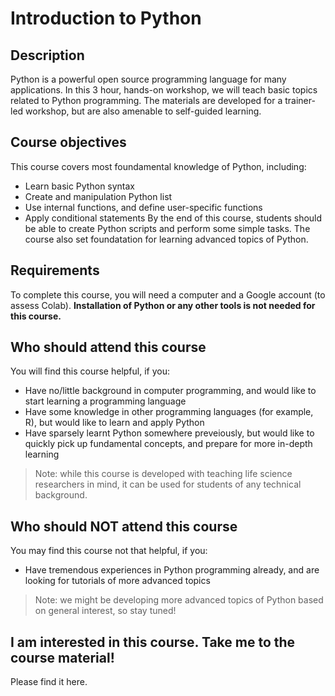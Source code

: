 # Introduction to Python

## Description
Python is a powerful open source programming language for many applications. In this 3 hour, hands-on workshop, we will teach basic topics related to Python programming. The materials are developed for a trainer-led workshop, but are also amenable to self-guided learning.

## Course objectives
This course covers most foundamental knowledge of Python, including:
- Learn basic Python syntax
- Create and manipulation Python list
- Use internal functions, and define user-specific functions
- Apply conditional statements
By the end of this course, students should be able to create Python scripts and perform some simple tasks. The course also set foundatation for learning advanced topics of Python.

## Requirements
To complete this course, you will need a computer and a Google account (to assess Colab). **Installation of Python or any other tools is not needed for this course.**

## Who should attend this course
You will find this course helpful, if you:
- Have no/little background in computer programming, and would like to start learning a programming language
- Have some knowledge in other programming languages (for example, R), but would like to learn and apply Python
- Have sparsely learnt Python somewhere preveiously, but would like to quickly pick up fundamental concepts, and prepare for more in-depth learning
> Note: while this course is developed with teaching life science researchers in mind, it can be used for students of any technical background.

## Who should NOT attend this course
You may find this course not that helpful, if you:
- Have tremendous experiences in Python programming already, and are looking for tutorials of more advanced topics
> Note: we might be developing more advanced topics of Python based on general interest, so stay tuned!

## I am interested in this course. Take me to the course material!
Please find it here.
